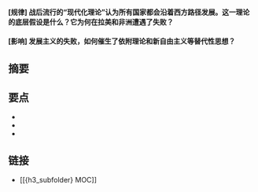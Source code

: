 #### [规律] 战后流行的“现代化理论”认为所有国家都会沿着西方路径发展。这一理论的底层假设是什么？它为何在拉美和非洲遭遇了失败？


#### [影响] 发展主义的失败，如何催生了依附理论和新自由主义等替代性思想？


## 摘要


## 要点

- 
- 
- 

## 链接

- [[{h3_subfolder} MOC]]
